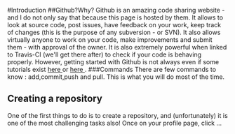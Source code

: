 #Introduction
##Github?Why?
Github is an amazing code sharing website - and I do not only say that because this page is hosted by them.
It allows to look at source code, post issues, have feedback on your work, keep track of changes (this is the purpose of any subversion - or SVN).
It also allows virtually anyone to work on your code, make improvements and submit them - with approval of the owner. It is also extremely powerful when linked
to Travis-CI (we'll get there after) to check if your code is behaving properly.
 However, getting started with Github is not always even if some tutorials exist <a href="https://guides.github.com/activities/hello-world/"> here </a> or
					<a href="https://help.github.com/articles/good-resources-for-learning-git-and-github/"> here </a>.
###Commands
There are few commands to know : add,commit,push and pull. This is what you will do most of the time.

## Creating a repository
One of the first things to do is to create a repository, and (unfortunately) it is one of the most challenging tasks also!
	 Once on your profile page, click ... </p>
	<div id="disqus_thread"></div>
	<script type="text/javascript">
var disqus_shortname = 'deveaup';

setInterval(function () {
var s = document.createElement('script'); s.async = true;
s.type = 'text/javascript';
s.src = 'http://' + disqus_shortname + '.disqus.com/count.js';
(document.getElementsByTagName('HEAD')[0] || document.getElementsByTagName('BODY')[0]).appendChild(s);
}, 2000);
	 </script>
	<script type="text/javascript">
		var disqus_shortname = 'deveaup';
		var disqus_url = 'http://deveaup.github.io/';
		var disqus_title = 'Github';

		(function() {
		var dsq = document.createElement('script'); dsq.type = 'text/javascript'; dsq.async = true;
		dsq.src = 'http://' + disqus_shortname + '.disqus.com/embed.js';
		(document.getElementsByTagName('head')[0] || document.getElementsByTagName('body')[0]).appendChild(dsq);
		})();
	</script>
		</div>
		<div id="sidebar">
			<div class="box2">
				<div class="title">
					<br>
					<h2>Sommaire</h2>
				</div>
			<ul class="style2">
			<li><a href="#Intro">Github? Why?</a></li>
			<li><a href="#CreatingRepo">Creating a repository</a></li>
			<li><a href="#Readme">Writing your readme</a></li>
			<li><a href="#Travis">Continuous integration with Travis</a></li>

		</ul>
		</div>
		</div>
	</div>
</div>
</div>


<div id="footer-wrapper">
	<div id="footer" class="container">
		Contact me by
		<span title="E-mail">
				<a href="mailto:paul.deveau@curie.fr" style="color:white"> mail </a>
			</span>, by
		<span title="My LinkedIn profile">
		<a href="https://fr.linkedin.com/in/deveaupaul/en" style="color:white"=>LinkedIn
			<img src="https://static.licdn.com/scds/common/u/images/logos/linkedin/logo-in-win8-tile-144_v1.png" style="width:30px"> </a>
		</span>,
		or check my work on
		<span title="Follow me on github">
		<a href="https://github.com/DeveauP/" style="color:white">
			Github,
			<img src="https://github.com/fluidicon.png" style="width:30px">
		</a>
		</span>
				   or on
					 <a href="http://stackoverflow.com/users/5779570/deveaup" style="color:white">
					  <span title = "Question and Answers on programming">Stack Overflow </span>
					<img src="http://stackoverflow.com/users/flair/5779570.png" width="104" height="29" alt="Stack Overflow profile" title="Stack Overflow profile">
					</a>
	</span>
		</div>
	</div>
</div>

</body>
</html>
